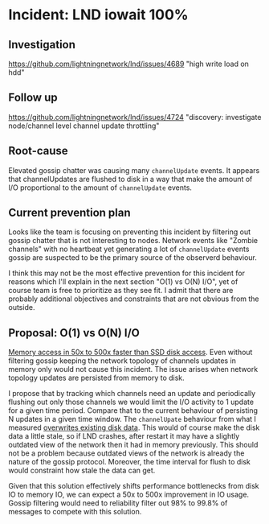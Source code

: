 # Incident: LND iowait 100%

## Investigation
https://github.com/lightningnetwork/lnd/issues/4689
"high write load on hdd"

## Follow up
https://github.com/lightningnetwork/lnd/issues/4724
"discovery: investigate node/channel level channel update throttling"

## Root-cause

Elevated gossip chatter was causing many `channelUpdate` events. It appears that channelUpdates are flushed to disk in a way that make the amount of I/O proportional to the amount of `channelUpdate` events.

## Current prevention plan

Looks like the team is focusing on preventing this incident by filtering out gossip chatter that is not interesting to nodes. Network events like "Zombie channels" with no heartbeat yet generating a lot of `channelUpdate` events gossip are suspected to be the primary source of the observerd behaviour.

I think this may not be the most effective prevention for this incident for reasons which I'll explain in the next section "O(1) vs O(N) I/O", yet of course team is free to prioritize as they see fit. I admit that there are probably additional objectives and constraints that are not obvious from the outside.


## Proposal: O(1) vs O(N) I/O

[Memory access in 50x to 500x faster than SSD disk access](https://www.quora.com/Is-the-speed-of-SSD-and-RAM-the-same/answer/Gediz-Gursu). Even without filtering gossip keeping the network topology of channels updates in memory only would not cause this incident. The issue arises when network topology updates are persisted from memory to disk.

I propose that by tracking which channels need an update and periodically flushing out only those channels we would limit the I/O activity to 1 update for a given time period. Compare that to the current behaviour of persisting N updates in a given time window. The `channelUpate` behaviour from what I measured [overwrites existing disk data](https://github.com/lightningnetwork/lnd/issues/4689#issuecomment-710028091). This would of course make the disk data a little stale, so if LND crashes, after restart it may have a slightly outdated view of the network then it had in memory previously. This should not be a problem because outdated views of the network is already the nature of the gossip protocol. Moreover, the time interval for flush to disk would constraint how stale the data can get.

Given that this solution effectively shifts performance bottlenecks from disk IO to memory IO, we can expect a 50x to 500x improvement in IO usage. Gossip filtering would need to reliability filter out 98% to 99.8% of messages to compete with this solution.
